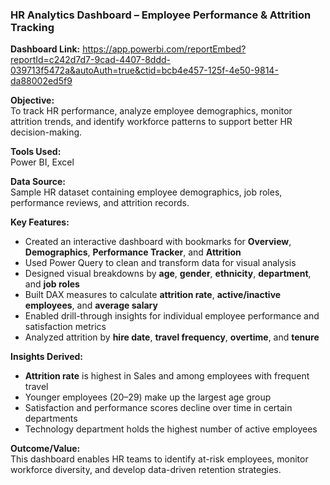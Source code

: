 ### **HR Analytics Dashboard – Employee Performance & Attrition Tracking**

**Dashboard Link:** https://app.powerbi.com/reportEmbed?reportId=c242d7d7-9cad-4407-8ddd-039713f5472a&autoAuth=true&ctid=bcb4e457-125f-4e50-9814-da88002ed5f9

**Objective:**  
To track HR performance, analyze employee demographics, monitor attrition trends, and identify workforce patterns to support better HR decision-making.

**Tools Used:**  
Power BI, Excel

**Data Source:**  
Sample HR dataset containing employee demographics, job roles, performance reviews, and attrition records.

**Key Features:**  
- Created an interactive dashboard with bookmarks for **Overview**, **Demographics**, **Performance Tracker**, and **Attrition**  
- Used Power Query to clean and transform data for visual analysis  
- Designed visual breakdowns by **age**, **gender**, **ethnicity**, **department**, and **job roles**  
- Built DAX measures to calculate **attrition rate**, **active/inactive employees**, and **average salary**  
- Enabled drill-through insights for individual employee performance and satisfaction metrics  
- Analyzed attrition by **hire date**, **travel frequency**, **overtime**, and **tenure**

**Insights Derived:**  
- **Attrition rate** is highest in Sales and among employees with frequent travel  
- Younger employees (20–29) make up the largest age group  
- Satisfaction and performance scores decline over time in certain departments  
- Technology department holds the highest number of active employees  

**Outcome/Value:**  
This dashboard enables HR teams to identify at-risk employees, monitor workforce diversity, and develop data-driven retention strategies.
